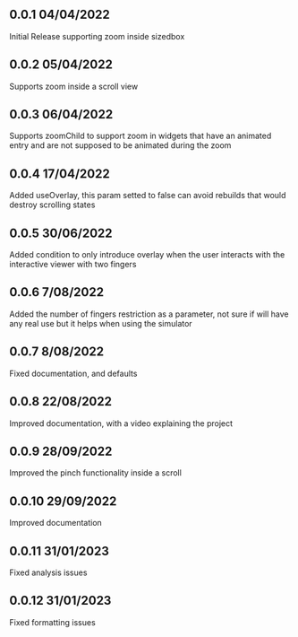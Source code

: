 ## 0.0.1 04/04/2022
Initial Release supporting zoom inside sizedbox

## 0.0.2 05/04/2022
Supports zoom inside a scroll view

## 0.0.3 06/04/2022
Supports zoomChild to support zoom in widgets that have an animated entry and are not supposed to be animated during the zoom

## 0.0.4 17/04/2022
Added useOverlay, this param setted to false can avoid rebuilds that would destroy scrolling states

## 0.0.5 30/06/2022
Added condition to only introduce overlay when the user interacts with the interactive viewer with two fingers

## 0.0.6 7/08/2022
Added the number of fingers restriction as a parameter, not sure if will have any real use but it helps when using the simulator

## 0.0.7 8/08/2022
Fixed documentation, and defaults

## 0.0.8 22/08/2022
Improved documentation, with a video explaining the project

## 0.0.9 28/09/2022
Improved the pinch functionality inside a scroll

## 0.0.10 29/09/2022
Improved documentation

## 0.0.11 31/01/2023
Fixed analysis issues

## 0.0.12 31/01/2023
Fixed formatting issues
